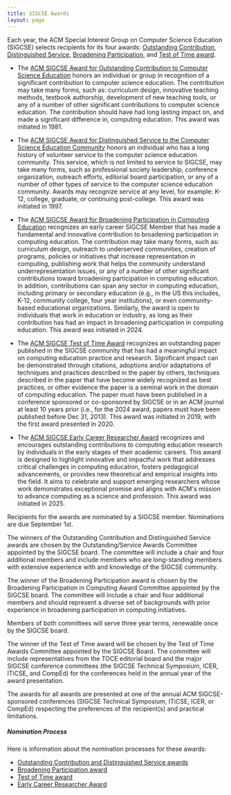 ```yaml
---
title: SIGCSE Awards
layout: page
---
```


Each year, the ACM Special Interest Group on Computer Science Education (SIGCSE) selects recipients for its four awards: [Outstanding Contribution](outstanding.html), [Distinguished Service](distinguished.html), [Broadening Participation](broadening.html), and [Test of Time award](test-of-time.html).

* The [ACM SIGCSE Award for Outstanding Contribution to Computer Science Education](outstanding.html) honors an individual or group in recognition of a significant contribution to computer science education. The contribution may take many forms, such as: curriculum design, innovative teaching methods, textbook authorship, development of new teaching tools, or any of a number of other significant contributions to computer science education. The contribution should have had long lasting impact on, and made a significant difference in, computing education. This award was initiated in 1981.


* The [ACM SIGCSE Award for Distinguished Service to the Computer Science Education Community](distinguished.html) honors an individual who has a long history of volunteer service to the computer science education community. This service, which is not limited to service to SIGCSE, may take many forms, such as professional society leadership, conference organization, outreach efforts, editorial board participation, or any of a number of other types of service to the computer science education community. Awards may recognize service at any level, for example: K-12, college, graduate, or continuing post-college. This award was initiated in 1997.

* The [ACM SIGCSE Award for Broadening Participation in Computing Education](broadening.html) recognizes an early career SIGCSE Member that has made a fundamental and innovative contribution to broadening participation in computing education. The contribution may take many forms, such as: curriculum design, outreach to underserved communities, creation of programs, policies or initiatives that increase representation in computing, publishing work that helps the community understand underrepresentation issues, or any of a number of other significant contributions toward broadening participation in computing education. In addition, contributions can span any sector in computing education, including primary or secondary education (e.g., in the US this includes, K-12, community college, four year institutions), or even community-based educational organizations. Similarly, the award is open to individuals that work in education or industry, as long as their contribution has had an impact in broadening participation in computing education. This award was initiated in 2024.


* The [ACM SIGCSE Test of Time Award](test-of-time.html) recognizes an outstanding paper published in the SIGCSE community that has had a meaningful impact on computing education practice and research. Significant impact can be demonstrated through citations, adoptions and/or adaptations of techniques and practices described in the paper by others, techniques described in the paper that have become widely recognized as best practices, or other evidence the paper is a seminal work in the domain of computing education. The paper must have been published in a conference sponsored or co-sponsored by SIGCSE or in an ACM journal at least 10 years prior (i.e., for the 2024 award, papers must have been published before Dec 31, 2013). This award was initiated in 2019, with the first award presented in 2020.

* The [ACM SIGCSE Early Career Researcher Award](early-career.html) recognizes and encourages outstanding contributions to computing education research by individuals in the early stages of their academic careers. This award is designed to highlight innovative and impactful work that addresses critical challenges in computing education, fosters pedagogical advancements, or provides new theoretical and empirical insights into the field. It aims to celebrate and support emerging researchers whose work demonstrates exceptional promise and aligns with ACM's mission to advance computing as a science and profession.
This award was initiated in 2025.


Recipients for the awards are nominated by a SIGCSE member. Nominations are due September 1st. 

The winners of the Outstanding Contribution and Distinguished Service awards are chosen by the Outstanding/Service Awards Committee appointed by the SIGCSE board. The committee will include a chair and four additional members and include members who are long-standing members with extensive experience with and knowledge of the SIGCSE community. 

The winner of the Broadening Participation award is chosen by the Broadening Participation in Computing Award Committee appointed by the SIGCSE board. The committee will include a chair and four additional members and should represent a diverse set of backgrounds with prior experience in broadening participation in computing initiatives.

Members of both committees will serve three year terms, renewable once by the SIGCSE board. 

The winner of the Test of Time award will be chosen by the Test of Time Awards Committee appointed by the SIGCSE Board. The committee will include representatives from the TOCE editorial board and the major SIGCSE conference committees (the SIGCSE Technical Symposium, ICER, ITiCSE, and CompEd) for the conferences held in the annual year of the award presentation.

The awards for all awards are presented at one of the annual ACM SIGCSE-sponsored conferences (SIGCSE Technical Symposium, ITiCSE, ICER, or CompEd) respecting the preferences of the recipient(s) and practical limitations.

##### Nomination Process
Here is information about the nomination processes for these awards:

* [Outstanding Contribution and Distinguished Service awards](outstanding-and-distinguished-nomination.html)
* [Broadening Participation award](broadening-nomination.html)
* [Test of Time award](test-of-time-nomination.html)
* [Early Career Researcher Award](early-career-nomination.html)
